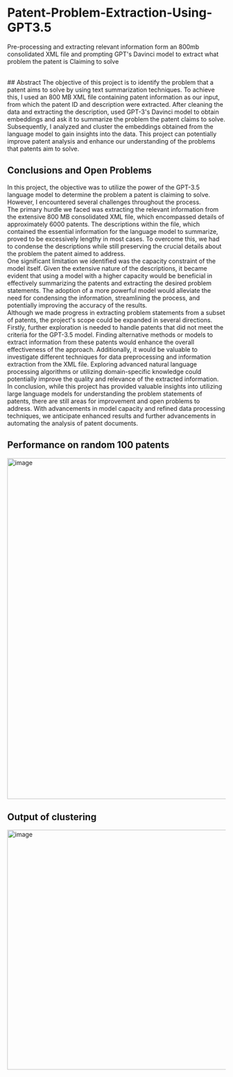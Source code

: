 # Patent-Problem-Extraction-Using-GPT3.5
Pre-processing and extracting relevant information form an 800mb consolidated XML file and prompting GPT's Davinci model to extract what problem the patent is Claiming to solve

<br>
## Abstract
The objective of this project is to identify the problem that a patent aims to solve by using text summarization techniques. To achieve this, I used an 800 MB XML file containing patent information as our input, from which the patent ID and description were extracted. After cleaning the data and extracting the description, used GPT-3's Davinci model to obtain embeddings and ask it to summarize the problem the patent claims to solve. Subsequently, I analyzed and cluster the embeddings obtained from the language model to gain insights into the data. This project can potentially improve patent analysis and enhance our understanding of the problems that patents aim to solve.

<br>

## Conclusions and Open Problems

In this project, the objective was to utilize the power of the GPT-3.5 language model to determine the problem a patent is claiming to solve. However, I encountered several challenges throughout the process.<br>
The primary hurdle we faced was extracting the relevant information from the extensive 800 MB consolidated XML file, which encompassed details of approximately 6000 patents. The descriptions within the file, which contained the essential information for the language model to summarize, proved to be excessively lengthy in most cases. To overcome this, we had to condense the descriptions while still preserving the crucial details about the problem the patent aimed to address.<br>
One significant limitation we identified was the capacity constraint of the model itself. Given the extensive nature of the descriptions, it became evident that using a model with a higher capacity would be beneficial in effectively summarizing the patents and extracting the desired problem statements. The adoption of a more powerful model would alleviate the need for condensing the information, streamlining the process, and potentially improving the accuracy of the results.<br>
Although we made progress in extracting problem statements from a subset of patents, the project's scope could be expanded in several directions. Firstly, further exploration is needed to handle patents that did not meet the criteria for the GPT-3.5 model. Finding alternative methods or models to extract information from these patents would enhance the overall effectiveness of the approach.
Additionally, it would be valuable to investigate different techniques for data preprocessing and information extraction from the XML file. Exploring advanced natural language processing algorithms or utilizing domain-specific knowledge could potentially improve the quality and relevance of the extracted information.<br>
In conclusion, while this project has provided valuable insights into utilizing large language models for understanding the problem statements of patents, there are still areas for improvement and open problems to address. With advancements in model capacity and refined data processing techniques, we anticipate enhanced results and further advancements in automating the analysis of patent documents.

## Performance on random 100 patents
<img width="786" alt="image" src="https://github.com/naimisha13/Patent-Problem-Extraction-Using-GPT3.5/assets/36668575/e5632976-2188-4ebc-87e8-afba0bb7f908">

## Output of clustering
<img width="553" alt="image" src="https://github.com/naimisha13/Patent-Problem-Extraction-Using-GPT3.5/assets/36668575/bc021156-f0db-43dc-ab0e-b6d15f1c2142">

